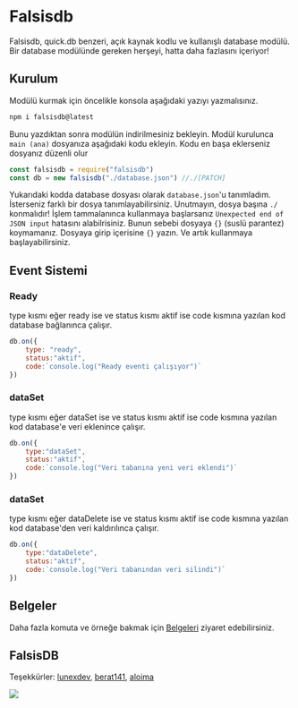 # Falsisdb
Falsisdb, quick.db benzeri, açık kaynak kodlu ve kullanışlı database modülü. Bir database modülünde gereken herşeyi, hatta daha fazlasını içeriyor!

## Kurulum
Modülü kurmak için öncelikle konsola aşağıdaki yazıyı yazmalısınız.
```bash
npm i falsisdb@latest
```
Bunu yazdıktan sonra modülün indirilmesiniz bekleyin.
Modül kurulunca `main (ana)` dosyanıza aşağıdaki kodu ekleyin. Kodu en başa eklerseniz dosyanız düzenli olur
```js
const falsisdb = require("falsisdb")
const db = new falsisdb("./database.json") //./[PATCH]
```
Yukarıdaki kodda database dosyası olarak `database.json`'u tanımladım. İsterseniz farklı bir dosya tanımlayabilirsiniz. Unutmayın, dosya başına `./` konmalıdır!
İşlem tammalanınca kullanmaya başlarsanız `Unexpected end of JSON input` hatasını alabilrisiniz. Bunun sebebi dosyaya `{}` (suslü parantez) koymamanız. Dosyaya girip içerisine `{}` yazın. Ve artık kullanmaya başlayabilirsiniz.

## Event Sistemi
### Ready
type kısmı eğer ready ise ve status kısmı aktif ise code kısmına yazılan kod database bağlanınca çalışır.
```js
db.on({
	type: "ready",
	status:"aktif",
	code:`console.log("Ready eventi çalışıyor")`
})
```
### dataSet
type kısmı eğer dataSet ise ve status kısmı aktif ise code kısmına yazılan kod database'e veri eklenince çalışır.
```js
db.on({
	type:"dataSet",
	status:"aktif",
	code:`console.log("Veri tabanına yeni veri eklendi")`
})
```
### dataSet
type kısmı eğer dataDelete ise ve status kısmı aktif ise code kısmına yazılan kod database'den veri kaldırılınca çalışır.
```js
db.on({
	type:"dataDelete",
	status:"aktif",
	code:`console.log("Veri tabanından veri silindi")`
})
```
## Belgeler
Daha fazla komuta ve örneğe bakmak için [Belgeleri](https://db.falsisdb.ml) ziyaret edebilirsiniz.
## FalsisDB
Teşekkürler: [lunexdev](https://github.com/lunexdev), [berat141](https://github.com/berat141), [aloima](https://github.com/aloima)

<img src="https://cdn.discordapp.com/attachments/831451584034111499/855075597658882058/unknown.png">
